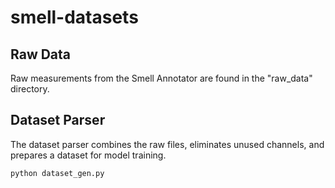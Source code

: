 # smell-datasets

## Raw Data
Raw measurements from the Smell Annotator are found in the "raw_data" directory.

## Dataset Parser
The dataset parser combines the raw files, eliminates unused channels, and prepares a dataset for model training.
```
python dataset_gen.py 
```
